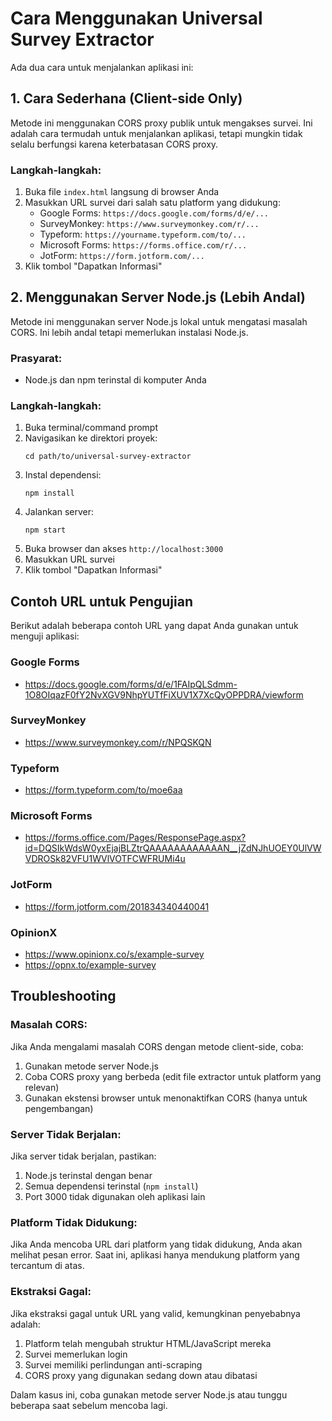 # Cara Menggunakan Universal Survey Extractor

Ada dua cara untuk menjalankan aplikasi ini:

## 1. Cara Sederhana (Client-side Only)

Metode ini menggunakan CORS proxy publik untuk mengakses survei. Ini adalah cara termudah untuk menjalankan aplikasi, tetapi mungkin tidak selalu berfungsi karena keterbatasan CORS proxy.

### Langkah-langkah:

1. Buka file `index.html` langsung di browser Anda
2. Masukkan URL survei dari salah satu platform yang didukung:
   - Google Forms: `https://docs.google.com/forms/d/e/...`
   - SurveyMonkey: `https://www.surveymonkey.com/r/...`
   - Typeform: `https://yourname.typeform.com/to/...`
   - Microsoft Forms: `https://forms.office.com/r/...`
   - JotForm: `https://form.jotform.com/...`
3. Klik tombol "Dapatkan Informasi"

## 2. Menggunakan Server Node.js (Lebih Andal)

Metode ini menggunakan server Node.js lokal untuk mengatasi masalah CORS. Ini lebih andal tetapi memerlukan instalasi Node.js.

### Prasyarat:

- Node.js dan npm terinstal di komputer Anda

### Langkah-langkah:

1. Buka terminal/command prompt
2. Navigasikan ke direktori proyek:
   ```
   cd path/to/universal-survey-extractor
   ```
3. Instal dependensi:
   ```
   npm install
   ```
4. Jalankan server:
   ```
   npm start
   ```
5. Buka browser dan akses `http://localhost:3000`
6. Masukkan URL survei
7. Klik tombol "Dapatkan Informasi"

## Contoh URL untuk Pengujian

Berikut adalah beberapa contoh URL yang dapat Anda gunakan untuk menguji aplikasi:

### Google Forms
- https://docs.google.com/forms/d/e/1FAIpQLSdmm-1O8OIqazF0fY2NvXGV9NhpYUTfFiXUV1X7XcQyOPPDRA/viewform

### SurveyMonkey
- https://www.surveymonkey.com/r/NPQSKQN

### Typeform
- https://form.typeform.com/to/moe6aa

### Microsoft Forms
- https://forms.office.com/Pages/ResponsePage.aspx?id=DQSIkWdsW0yxEjajBLZtrQAAAAAAAAAAAAN__jZdNJhUOEY0UlVWVDROSk82VFU1WVlVOTFCWFRUMi4u

### JotForm
- https://form.jotform.com/201834340440041

### OpinionX
- https://www.opinionx.co/s/example-survey
- https://opnx.to/example-survey

## Troubleshooting

### Masalah CORS:

Jika Anda mengalami masalah CORS dengan metode client-side, coba:

1. Gunakan metode server Node.js
2. Coba CORS proxy yang berbeda (edit file extractor untuk platform yang relevan)
3. Gunakan ekstensi browser untuk menonaktifkan CORS (hanya untuk pengembangan)

### Server Tidak Berjalan:

Jika server tidak berjalan, pastikan:

1. Node.js terinstal dengan benar
2. Semua dependensi terinstal (`npm install`)
3. Port 3000 tidak digunakan oleh aplikasi lain

### Platform Tidak Didukung:

Jika Anda mencoba URL dari platform yang tidak didukung, Anda akan melihat pesan error. Saat ini, aplikasi hanya mendukung platform yang tercantum di atas.

### Ekstraksi Gagal:

Jika ekstraksi gagal untuk URL yang valid, kemungkinan penyebabnya adalah:

1. Platform telah mengubah struktur HTML/JavaScript mereka
2. Survei memerlukan login
3. Survei memiliki perlindungan anti-scraping
4. CORS proxy yang digunakan sedang down atau dibatasi

Dalam kasus ini, coba gunakan metode server Node.js atau tunggu beberapa saat sebelum mencoba lagi.
